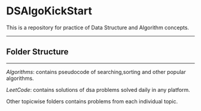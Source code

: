 # DSAlgoKickStart
This is a repository for practice of Data Structure and Algorithm concepts.

-----------------------
## Folder Structure
-----------------------

*Algorithms*: contains pseudocode of searching,sorting and other popular algorithms.

*LeetCode*: contains solutions of dsa problems solved daily in any platform.

Other topicwise folders contains problems from each individual topic.

